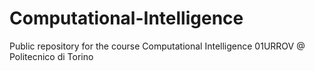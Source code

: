 # Computational-Intelligence
Public repository for the course Computational Intelligence 01URROV @ Politecnico di Torino

